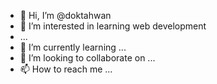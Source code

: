 - 👋 Hi, I’m @doktahwan
- 👀 I’m interested in learning web development
-  ...
- 🌱 I’m currently learning ...
- 💞️ I’m looking to collaborate on ...
- 📫 How to reach me ...

<!---
doktahwan/doktahwan is a ✨ special ✨ repository because its `README.md` (this file) appears on your GitHub profile.
You can click the Preview link to take a look at your changes.
--->
